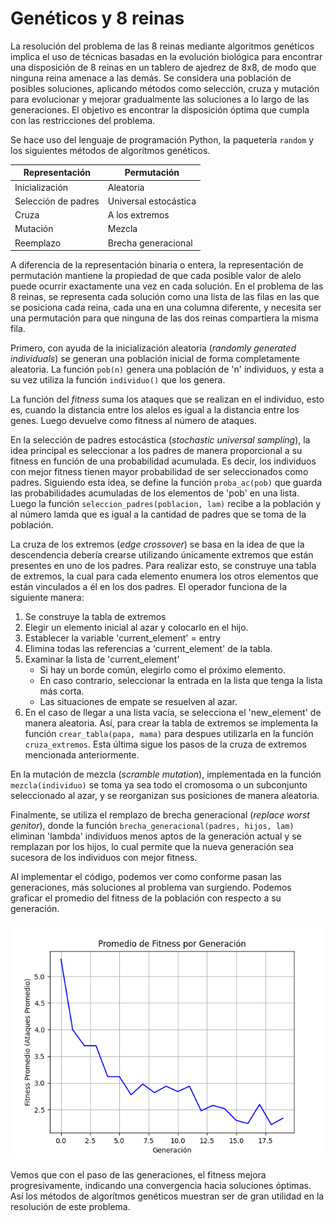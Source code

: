 # Genéticos y 8 reinas

La resolución del problema de las 8 reinas mediante algoritmos genéticos implica el uso de técnicas basadas en la evolución biológica para encontrar una disposición de 8 reinas en un tablero de ajedrez de 8x8, de modo que ninguna reina amenace a las demás. Se considera una población de posibles soluciones, aplicando métodos como selección, cruza y mutación para evolucionar y mejorar gradualmente las soluciones a lo largo de las generaciones. El objetivo es encontrar la disposición óptima que cumpla con las restricciones del problema.


Se hace uso del lenguaje de programación Python, la paquetería `random` y los siguientes métodos de algoritmos genéticos.

| Representación      | Permutación                           |
|---------------------|----------------------------------------|
| Inicialización      | Aleatoria |
| Selección de padres | Universal estocástica |
| Cruza               | A los extremos                      |
| Mutación            | Mezcla                                |
| Reemplazo           | Brecha generacional |

A diferencia de la representación binaria o entera, la representación de permutación mantiene la propiedad de que cada posible valor de alelo puede ocurrir exactamente una vez en cada solución. En el problema de las 8 reinas, se representa cada solución como una lista de las filas en las que se posiciona cada reina, cada una en una columna diferente, y necesita ser una permutación para que ninguna de las dos reinas compartiera la misma fila.

Primero, con ayuda de la inicialización aleatoria (_randomly generated individuals_) se generan una población inicial de forma completamente aleatoria. La función `pob(n)` genera una población de 'n' individuos, y esta a su vez utiliza la función `individuo()` que los genera. 

La función del _fitness_ suma los ataques que se realizan en el individuo, esto es, cuando la distancia entre los alelos es igual a la distancia entre los genes. Luego devuelve como fitness al número de ataques.

En la selección de padres estocástica (_stochastic universal sampling_), la idea principal es seleccionar a los padres de manera proporcional a su fitness en función de una probabilidad acumulada. Es decir, los individuos con mejor fitness tienen mayor probabilidad de ser seleccionados como padres. Siguiendo esta idea, se define la función `proba_ac(pob)` que guarda las probabilidades acumuladas de los elementos de 'pob' en una lista. Luego la función `seleccion_padres(poblacion, lam)` recibe a la población y al número lamda que es igual a la cantidad de padres que se toma de la población.


La cruza de los extremos (_edge crossover_) se basa en la idea de que la descendencia debería crearse utilizando únicamente extremos que están presentes en uno de los padres. Para realizar esto, se construye una tabla de extremos, la cual para cada elemento enumera los otros elementos que están vinculados a él en los dos padres. El operador funciona de la siguiente manera:
1. Se construye la tabla de extremos
2. Elegir un elemento inicial al azar y colocarlo en el hijo.
3. Establecer la variable 'current_element' = entry
4. Elimina todas las referencias a 'current_element' de la tabla.
5. Examinar la lista de 'current_element'
   - Si hay un borde común, elegirlo como el próximo elemento.
   - En caso contrario, seleccionar la entrada en la lista que tenga la lista más corta.
   - Las situaciones de empate se resuelven al azar.
6. En el caso de llegar a una lista vacía, se selecciona el 'new_element' de manera aleatoria.
Así, para crear la tabla de extremos se implementa la función `crear_tabla(papa, mama)` para despues utilizarla en la función `cruza_extremos`. Esta última sigue los pasos de la cruza de extremos mencionada anteriormente.

En la mutación de mezcla (_scramble mutation_), implementada en la función `mezcla(individuo)` se toma ya sea todo el cromosoma o un subconjunto seleccionado al azar, y se reorganizan sus posiciones de manera aleatoria.

Finalmente, se utiliza el remplazo de brecha generacional (_replace worst genitor_),  donde la función `brecha_generacional(padres, hijos, lam)` eliminan 'lambda' individuos menos aptos de la generación actual y se remplazan por los hijos, lo cual permite que la nueva generación sea sucesora de los individuos con mejor fitness.

Al implementar el código, podemos ver como conforme pasan las generaciones, más soluciones al problema van surgiendo. Podemos graficar el promedio del fitness de la población con respecto a su generación. 


![img_1.png](img_1.png)

Vemos que con el paso de las generaciones, el fitness mejora progresivamente, indicando una convergencia hacia soluciones óptimas. Así los métodos de algorítmos genéticos muestran ser de gran utilidad en la resolución de este problema.